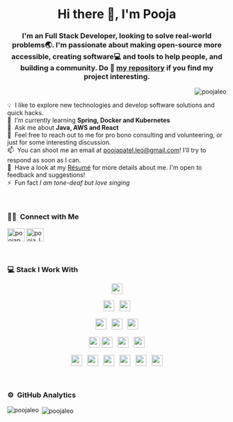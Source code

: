 
<h1 align="center">Hi there 👋, I'm Pooja</h1>

<h3 align="center">I'm an Full Stack Developer, looking to solve real-world problems🌏. I'm passionate about making open-source more accessible, creating software💻 and tools to help people, and building a community. Do 🌟 <a href="https://github.com/poojaleo">my repository</a> if you find my project interesting.</h3>

<p align="right"> <img src="https://komarev.com/ghpvc/?username=poojaleo&label=Profile%20views&color=0e75b6&style=flat" alt="poojaleo" /> </p>

💡 &nbsp;I like to explore new technologies and develop software solutions and quick hacks.\
🌱 &nbsp;I’m currently learning **Spring, Docker and Kubernetes**\
💬 &nbsp;Ask me about **Java, AWS and React**\
💬 &nbsp;Feel free to reach out to me for pro bono consulting and volunteering, or just for some interesting discussion.\
📫 &nbsp;You can shoot me an email at poojapatel.leo@gmail.com! I'll try to respond as soon as I can.\
📄 &nbsp;Have a look at my [Résumé](https://drive.google.com/file/d/1DxVTgZrVJSYZCojCf4npBRm2zuDEq54i/view?usp=sharing) for more details about me. I'm open to feedback and suggestions!\
⚡ &nbsp;Fun fact <em>I am tone-deaf but love singing</em>

&nbsp;
### 🤝🏻 &nbsp;Connect with Me
<p align="left">
<a href="https://linkedin.com/in/poojapatel04" target="blank"><img align="center" src="https://raw.githubusercontent.com/rahuldkjain/github-profile-readme-generator/master/src/images/icons/Social/linked-in-alt.svg" alt="poojapatel04" height="30" width="40" /></a>
<a href="https://www.leetcode.com/pooja_leo" target="blank"><img align="center" src="https://raw.githubusercontent.com/rahuldkjain/github-profile-readme-generator/master/src/images/icons/Social/leet-code.svg" alt="pooja_leo" height="30" width="40" /></a>
</p>

&nbsp;
### 💻 Stack I Work With
<p  align="center">


<img src="https://camo.githubusercontent.com/b8552457e64ce1764f2ea90c7ab009d688812b41b835d6ed191cb03bbeb71f8c/68747470733a2f2f696d672e736869656c64732e696f2f62616467652f2d4a6176612d2532334534344432373f267374796c653d666f722d7468652d6261646765266c6f676f3d6a617661266c6f676f436f6c6f723d666666666666" height="25"/>
  </p>
  
<p  align="center">

<img src="https://camo.githubusercontent.com/d8971eb578649b5861b3b3694bc2684ff4bf5bb346042b20f8f6e26010dce374/68747470733a2f2f696d672e736869656c64732e696f2f62616467652f52656163742d3631444146423f7374796c653d666c6174266c6f676f3d7265616374266c6f676f436f6c6f723d7768697465" height="25"/>  
  &nbsp;
<img src="https://camo.githubusercontent.com/3703433f82437a5ba5e8bd3432e7c75ad11cd3b918a391241cb96a95db7755b6/687474703a2f2f696d672e736869656c64732e696f2f62616467652f2d537072696e672d3644423333463f7374796c653d666c61742d737175617265266c6f676f3d737072696e67266c6f676f436f6c6f723d666666666666" height="25"/>
  </p>
  
  <p  align="center">

  
<img src="https://camo.githubusercontent.com/2542ff2aec346b2ce79fc72f93ce9b65d5f99c432b0c2d05b62b3566092526c6/68747470733a2f2f696d672e736869656c64732e696f2f62616467652f2d48544d4c2d4533344632363f6c6162656c436f6c6f723d453334463236266c6f676f3d48544d4c35267374796c653d666c61742d737175617265266c6f676f436f6c6f723d7768697465" height="25"/>
  &nbsp;
<img src="https://camo.githubusercontent.com/3a0f693cfa032ea4404e8e02d485599bd0d192282b921026e89d271aaa3d7565/68747470733a2f2f696d672e736869656c64732e696f2f62616467652f435353332d3135373242363f7374796c653d666f722d7468652d6261646765266c6f676f3d63737333266c6f676f436f6c6f723d7768697465" height="25"/>
  &nbsp;
<img src="https://camo.githubusercontent.com/93c855ae825c1757f3426f05a05f4949d3b786c5b22d0edb53143a9e8f8499f6/68747470733a2f2f696d672e736869656c64732e696f2f62616467652f4a6176615363726970742d3332333333303f7374796c653d666f722d7468652d6261646765266c6f676f3d6a617661736372697074266c6f676f436f6c6f723d463744463145" height="25"/>  
 </p>
 
 <p  align="center">

<img src="https://camo.githubusercontent.com/6f9b1ba37d3b18d4a3920dc9489e84a189cb7d6261b0f892d07e0092204bacb1/68747470733a2f2f696d672e736869656c64732e696f2f62616467652f2d426f6f7453747261702d77686974653f7374796c653d3f7374796c653d666f722d7468652d6261646765266c6f676f3d626f6f747374726170" height="25">
 <img src="https://camo.githubusercontent.com/27733a9af62d8fa693b43b3b0010934fe95a8fd09bc8188aab7eb5333045bcb5/68747470733a2f2f696d672e736869656c64732e696f2f62616467652f414a41582d4546443934383f7374796c653d666f722d7468652d6261646765266c6f676f3d6a617661736372697074266c6f676f436f6c6f723d7768697465" height="25">
&nbsp;
<img src="https://camo.githubusercontent.com/4ffa3136785ea38583e85cd960652c733325c8f0a2eb9297a2d82b606385639e/687474703a2f2f696d672e736869656c64732e696f2f62616467652f2d4157532d3333333333333f7374796c653d666c6174266c6f676f3d616d617a6f6e" height="25">
  &nbsp;

 <img src="https://camo.githubusercontent.com/c0f71772804c86d0f144ce923027aff25e8d761c6b791d2de6698607e21c5465/68747470733a2f2f696d672e736869656c64732e696f2f62616467652f677261646c652d3032333033413f7374796c653d666f722d7468652d6261646765266c6f676f3d677261646c65266c6f676f436f6c6f723d7768697465" height="25">
  
  
  
</p>
<p align="center">
  <img src="https://camo.githubusercontent.com/54e61289a1f03b8c60c7bfa29af4a83055bc49ec4f7f9dc3e153c5078e91f28c/68747470733a2f2f696d672e736869656c64732e696f2f62616467652f2d53514c2532302f2532304e4f53514c2d696e666f726d6174696f6e616c" height="25">
&nbsp;
  <img src="https://camo.githubusercontent.com/80e402d218879161eb056a6f1f6fe5b74c198898b09b0e8b8ae668ae2b6eb335/68747470733a2f2f696d672e736869656c64732e696f2f62616467652f4d6f6e676f44422d6666663f7374796c653d736f6369616c266c6f676f3d6d6f6e676f6462" height="25">
&nbsp;
<img src="https://camo.githubusercontent.com/e9b827e4b0cacc85bee194ee124f3040496cc12204fbd888e770e45230046d14/68747470733a2f2f696d672e736869656c64732e696f2f62616467652f2d4f7261636c652d2532336532313932313f7374796c653d666c61742d737175617265266c6f676f3d6f7261636c65266c6f676f436f6c6f723d666666666666" height="25">
&nbsp;
<img src="https://camo.githubusercontent.com/3a4b8be7910bd9b32a8d5dbf796a49ed2c12607b64fa3f03dfbb34c315fc58ab/68747470733a2f2f696d672e736869656c64732e696f2f62616467652f2d4769744875622d3138313731373f7374796c653d666c6174266c6f676f3d676974687562" height="25">
&nbsp;
 <img src="https://camo.githubusercontent.com/d57a29bf3beb0ff4b59fb01512e8c6ccfb76d216b36edb831e22368476f7b1f7/68747470733a2f2f696d672e736869656c64732e696f2f62616467652f737761676765722d2532333835454132442e7376673f267374796c653d666f722d7468652d6261646765266c6f676f3d73776167676572266c6f676f436f6c6f723d626c61636b" height="25">
&nbsp;
  <img src="https://camo.githubusercontent.com/4c7e929015113ad6c8baf22869315220826e12a8edbeac7e8713d1b9bc09685f/68747470733a2f2f696d672e736869656c64732e696f2f62616467652f706f73746d616e2532302d4646364333372e7376673f267374796c653d666f722d7468652d6261646765266c6f676f3d706f73746d616e266c6f676f436f6c6f723d7768697465" height="25">
    
</p>
<br>


### ⚙️ &nbsp;GitHub Analytics
<p><img align="left" src="https://github-readme-stats.vercel.app/api/top-langs?username=poojaleo&show_icons=true&locale=en&layout=compact" alt="poojaleo" /></p>

<p>&nbsp;<img align="center" src="https://github-readme-stats.vercel.app/api?username=poojaleo&show_icons=true&locale=en" alt="poojaleo" /></p>
